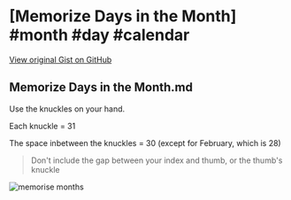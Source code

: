 # [Memorize Days in the Month] #month #day #calendar

[View original Gist on GitHub](https://gist.github.com/Integralist/a7dda88c5959e3684fc9cd467464813d)

## Memorize Days in the Month.md

Use the knuckles on your hand.

Each knuckle = 31

The space inbetween the knuckles = 30 (except for February, which is 28)

> Don't include the gap between your index and thumb, or the thumb's knuckle

![memorise months](https://user-images.githubusercontent.com/180050/41415593-d785926c-6fe0-11e8-8299-1e54e84a1522.png)

